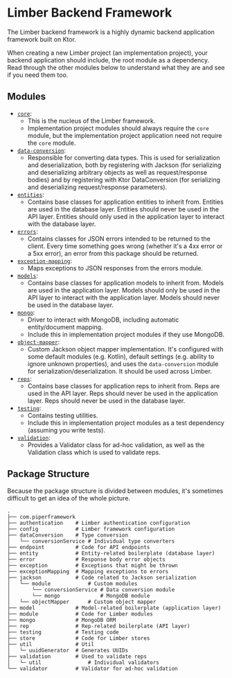 # Limber Backend Framework

The Limber backend framework is a highly dynamic backend application framework built on Ktor.

When creating a new Limber project (an implementation project), your backend application should
include, the root module as a dependency. Read through the other modules below to understand what
they are and see if you need them too.

## Modules

* [`core`](/core):
    * This is the nucleus of the Limber framework.
    * Implementation project modules should always require the `core` module,
        but the implementation project application need not require the `core` module.
* [`data-conversion`](/data-conversion):
    * Responsible for converting data types.
        This is used for serialization and deserialization,
        both by registering with Jackson
        (for serializing and deserializing arbitrary objects as well as request/response bodies)
        and by registering with Ktor DataConversion
        (for serializing and deserializing request/response parameters).
* [`entities`](/entities):
    * Contains base classes for application entities to inherit from.
        Entities are used in the database layer.
        Entities should never be used in the API layer.
        Entities should only used in the application layer to interact with the database layer.
* [`errors`](/errors):
    * Contains classes for JSON errors intended to be returned to the client.
        Every time something goes wrong (whether it's a 4xx error or a 5xx error),
        an error from this package should be returned.
* [`exception-mapping`](/exception-mapping):
    * Maps exceptions to JSON responses from the errors module.
* [`models`](/models):
    * Contains base classes for application models to inherit from.
        Models are used in the application layer.
        Models should only be used in the API layer to interact with the application layer.
        Models should never be used in the database layer.
* [`mongo`](/mongo):
    * Driver to interact with MongoDB, including automatic entity/document mapping.
    * Include this in implementation project modules if they use MongoDB.
* [`object-mapper`](/object-mapper):
    * Custom Jackson object mapper implementation.
        It's configured with some default modules (e.g. Kotlin),
        default settings (e.g. ability to ignore unknown properties),
        and uses the `data-conversion` module for serialization/deserialization.
        It should be used across Limber.
* [`reps`](/reps):
    * Contains base classes for application reps to inherit from.
        Reps are used in the API layer.
        Reps should never be used in the application layer.
        Reps should never be used in the database layer.
* [`testing`](/reps):
    * Contains testing utilities.
    * Include this in implementation project modules as a test dependency
        (assuming you write tests).
* [`validation`](/validation):
    * Provides a Validator class for ad-hoc validation,
        as well as the Validation class which is used to validate reps.

## Package Structure

Because the package structure is divided between modules, it's sometimes difficult to get an idea of
the whole picture.

```
.
├── com.piperframework
├── authentication    # Limber authentication configuration
├── config            # Limber framework configuration
├── dataConversion    # Type conversion
│   └── conversionService # Individual type converters
├── endpoint          # Code for API endpoints
├── entity            # Entity-related boilerplate (database layer)
├── error             # Response body error objects
├── exception         # Exceptions that might be thrown
├── exceptionMapping  # Mapping exceptions to errors
├── jackson           # Code related to Jackson serialization
│   └── module            # Custom modules
│       └── conversionService # Data conversion module
│       └── mongo             # MongoDB module
│   └── objectMapper      # Custom object mapper
├── model             # Model-related boilerplate (application layer)
├── module            # Code for Limber modules
├── mongo             # MongoDB ORM
├── rep               # Rep-related boilerplate (API layer)
├── testing           # Testing code
├── store             # Code for Limber stores
├── util              # Util
│   └─ uuidGenerator  # Generates UUIDs
├── validation        # Used to validate reps
│   └─ util               # Individual validators
└── validator         # Validator for ad-hoc validation
```
